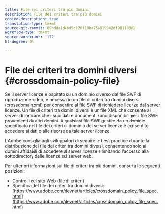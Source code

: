 ```yaml
---
title: File dei criteri tra più domini
description: File dei criteri tra più domini
copied-description: true
translation-type: tm+mt
source-git-commit: 89bdda1d4bd5c126f19ba75a819942df901183d1
workflow-type: tm+mt
source-wordcount: '172'
ht-degree: 0%

---
```



# File dei criteri tra domini diversi {#crossdomain-policy-file}

Se il server licenze è ospitato su un dominio diverso dal file SWF di riproduzione video, è necessario un file di criteri tra domini diversi (crossdomain.xml) per consentire al file SWF di richiedere licenze dal server licenze. Un file di criteri tra domini diversi è un file XML che consente al server di indicare che i suoi dati e documenti sono disponibili per i file SWF provenienti da altri domini. A qualsiasi file SWF gestito da un dominio specificato nel file dei criteri di dominio del server licenze è consentito accedere ai dati o alle risorse da tale server licenze.

L’Adobe consiglia agli sviluppatori di seguire le best practice durante la distribuzione del file dei criteri tra domini diversi, consentendo solo ai domini affidabili di accedere al server licenze e limitando l’accesso alla sottodirectory delle licenze sul server web.

Per ulteriori informazioni sui file di criteri tra più domini, consulta le seguenti posizioni:

* Controlli del sito Web (file di criteri)
* Specifica del file dei criteri tra domini diversi: [https://www.adobe.com/devnet/articles/crossdomain_policy_file_spec.html](https://www.adobe.com/devnet/articles/crossdomain_policy_file_spec.html)

